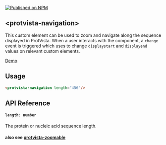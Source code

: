[![Published on NPM](https://img.shields.io/npm/v/protvista-navigation.svg)](https://www.npmjs.com/package/protvista-navigation)

## &lt;protvista-navigation&gt;

This custom element can be used to zoom and navigate along the sequence displayed in ProtVista. When a user interacts with the component, a `change` event is triggered which <protvista-manager> uses to change `displaystart` and `displayend` values on relevant custom elements.
      
[Demo](https://ebi-webcomponents.github.io/nightingale/#/navigation)

## Usage
```html
<protvista-navigation length="456"/>
```

## API Reference

#### `length: number`
The protein or nucleic acid sequence length.

#### also see [protvista-zoomable](https://github.com/ebi-webcomponents/nightingale/blob/master/packages/protvista-zoomable/README.md#properties)
